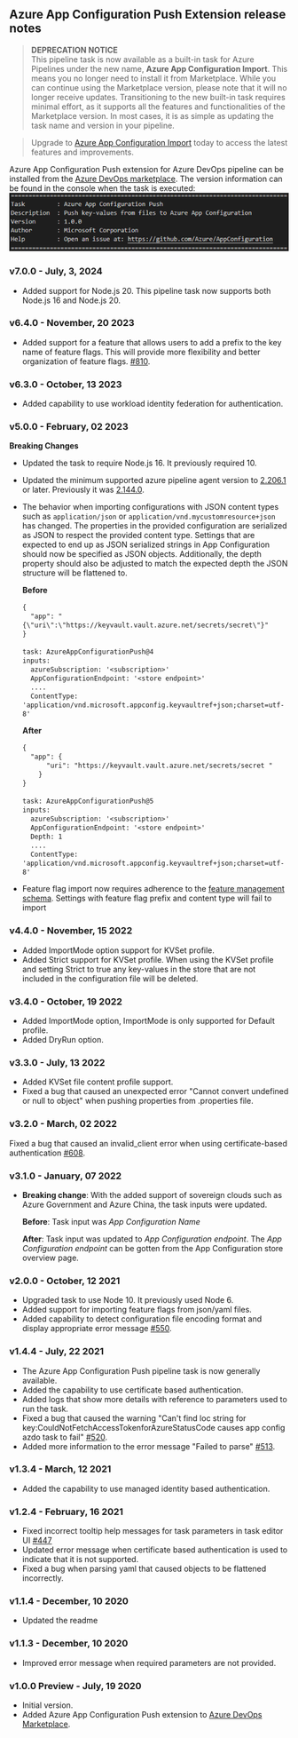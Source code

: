 ## Azure App Configuration Push Extension release notes

> **DEPRECATION NOTICE**  
> This pipeline task is now available as a built-in task for Azure Pipelines under the new name, **Azure App Configuration Import**. This means you no longer need to install it from Marketplace. While you can continue using the Marketplace version, please note that it will no longer receive updates. Transitioning to the new built-in task requires minimal effort, as it supports all the features and functionalities of the Marketplace version. In most cases, it is as simple as updating the task name and version in your pipeline.

>
> Upgrade to [Azure App Configuration Import](https://learn.microsoft.com/azure/azure-app-configuration/azure-pipeline-import-task) today to access the latest features and improvements.

Azure App Configuration Push extension for Azure DevOps pipeline can be installed from the [Azure DevOps marketplace](https://marketplace.visualstudio.com/items?itemName=AzureAppConfiguration.azure-app-configuration-task-push). The version information can be found in the console when the task is executed:
![sample](pictures/AzureDevOpsPushExtensionVersionSample.PNG)

### v7.0.0 - July, 3, 2024
- Added support for Node.js 20. This pipeline task now supports both Node.js 16 and Node.js 20.

### v6.4.0 - November, 20 2023
* Added support for a feature that allows users to add a prefix to the key name of feature flags. This will provide more flexibility and better organization of feature flags. [#810](https://github.com/Azure/AppConfiguration/issues/810).

### v6.3.0 - October, 13 2023
* Added capability to use workload identity federation for authentication.

### v5.0.0 - February, 02 2023
**Breaking Changes**
  - Updated the task to require Node.js 16. It previously required 10.
  - Updated the minimum supported azure pipeline agent version to [2.206.1](https://github.com/microsoft/azure-pipelines-agent/releases/tag/v2.206.1) or later. Previously it was [2.144.0](https://github.com/microsoft/azure-pipelines-agent/releases/tag/v2.144.0).
  - The behavior when importing configurations with JSON content types such as `application/json` or `application/vnd.mycustomresource+json` has changed. The properties in the provided configuration are serialized as JSON to respect the provided content type. Settings that are expected to end up as JSON serialized strings in App Configuration should now be specified as JSON objects. Additionally, the depth property should also be adjusted to match the expected depth the JSON structure will be flattened to.

    **Before**
    ```
    {  
      "app": "{\"uri\":\"https://keyvault.vault.azure.net/secrets/secret\"}"
    }

    task: AzureAppConfigurationPush@4
    inputs:
      azureSubscription: '<subscription>'
      AppConfigurationEndpoint: '<store endpoint>'
      ....
      ContentType: 'application/vnd.microsoft.appconfig.keyvaultref+json;charset=utf-8'
    ```

    **After**
    ```
    {  
      "app": {
          "uri": "https://keyvault.vault.azure.net/secrets/secret " 
        }
    }

    task: AzureAppConfigurationPush@5
    inputs:
      azureSubscription: '<subscription>'
      AppConfigurationEndpoint: '<store endpoint>'
      Depth: 1
      ....
      ContentType: 'application/vnd.microsoft.appconfig.keyvaultref+json;charset=utf-8'

    ```

  - Feature flag import now requires adherence to the [feature management schema](https://github.com/microsoft/FeatureManagement-Dotnet/blob/release/v3/docs/schemas/FeatureManagement.v1.0.0.json). Settings with feature flag prefix and content type will fail to import

### v4.4.0 - November, 15 2022
* Added ImportMode option support for KVSet profile.
* Added Strict support for KVSet profile. When using the KVSet profile and setting Strict to true any key-values in the store that are not included in the configuration file will be deleted.

### v3.4.0 - October, 19 2022
* Added ImportMode option, ImportMode is only supported for Default profile.
* Added DryRun option.

### v3.3.0 - July, 13 2022
* Added KVSet file content profile support.
* Fixed a bug that caused an unexpected error "Cannot convert undefined or null to object" when pushing properties from .properties file.

### v3.2.0 - March, 02 2022
Fixed a bug that caused an invalid_client error when using certificate-based authentication [#608](https://github.com/Azure/AppConfiguration/issues/608).

### v3.1.0 - January, 07 2022
* **Breaking change**: 
With the added support of sovereign clouds such as Azure Government and Azure China, the task inputs were updated.

  **Before**: 
  Task input was *App Configuration Name*

  **After**:
  Task input was updated to *App Configuration endpoint*. The *App Configuration endpoint* can be gotten from the App Configuration store overview page.

### v2.0.0 - October, 12 2021
* Upgraded task to use Node 10. It previously used Node 6.
* Added support for importing feature flags from json/yaml files.
* Added capability to detect configuration file encoding format and display appropriate error message [#550](https://github.com/Azure/AppConfiguration/issues/550).

### v1.4.4 - July, 22 2021
* The Azure App Configuration Push pipeline task is now generally available.
* Added the capability to use certificate based authentication.
* Added logs that show more details with reference to parameters used to run the task.
* Fixed a bug that caused the warning "Can\'t find loc string for key:CouldNotFetchAccessTokenforAzureStatusCode causes app config azdo task to fail" [#520](https://github.com/Azure/AppConfiguration/issues/520).
* Added more information to the error message "Failed to parse" [#513](https://github.com/Azure/AppConfiguration/issues/513).

### v1.3.4 - March, 12 2021
* Added the capability to use managed identity based authentication.

### v1.2.4 - February, 16 2021
* Fixed incorrect tooltip help messages for task parameters in task editor UI [#447](https://github.com/Azure/AppConfiguration/issues/447) 
* Updated error message when certificate based authentication is used to indicate that it is not supported.
* Fixed a bug when parsing yaml that caused objects to be flattened incorrectly.

### v1.1.4 - December, 10 2020
* Updated the readme 

### v1.1.3 - December, 10 2020
* Improved error message when required parameters are not provided. 

### v1.0.0 Preview - July, 19 2020
* Initial version.
* Added Azure App Configuration Push extension to [Azure DevOps Marketplace](https://marketplace.visualstudio.com/items?itemName=AzureAppConfiguration.azure-app-configuration-task-push).
